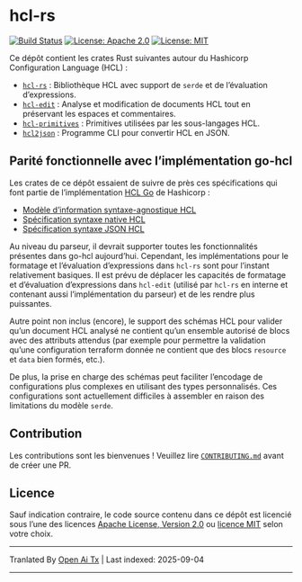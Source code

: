 # hcl-rs

[![Build Status](https://github.com/martinohmann/hcl-rs/workflows/ci/badge.svg)](https://github.com/martinohmann/hcl-rs/actions?query=workflow%3Aci)
[![License: Apache 2.0](https://img.shields.io/badge/License-Apache_2.0-blue.svg)](https://opensource.org/licenses/Apache-2.0)
[![License: MIT](https://img.shields.io/badge/License-MIT-yellow.svg)](https://opensource.org/licenses/MIT)

Ce dépôt contient les crates Rust suivantes autour du Hashicorp
Configuration Language (HCL) :

- [`hcl-rs`](https://github.com/martinohmann/hcl-rs/blob/main/crates/hcl-rs) :
  Bibliothèque HCL avec support de `serde` et de l’évaluation d’expressions.
- [`hcl-edit`](https://github.com/martinohmann/hcl-rs/blob/main/crates/hcl-edit) :
  Analyse et modification de documents HCL tout en préservant les espaces et commentaires.
- [`hcl-primitives`](https://github.com/martinohmann/hcl-rs/blob/main/crates/hcl-primitives) :
  Primitives utilisées par les sous-langages HCL.
- [`hcl2json`](https://github.com/martinohmann/hcl-rs/blob/main/crates/hcl2json) :
  Programme CLI pour convertir HCL en JSON.

## Parité fonctionnelle avec l’implémentation go-hcl

Les crates de ce dépôt essaient de suivre de près ces spécifications qui
font partie de l’implémentation [HCL Go](https://github.com/hashicorp/hcl) de Hashicorp :

- [Modèle d’information syntaxe-agnostique HCL](https://github.com/hashicorp/hcl/blob/main/spec.md)
- [Spécification syntaxe native HCL](https://github.com/hashicorp/hcl/blob/main/hclsyntax/spec.md)
- [Spécification syntaxe JSON HCL](https://github.com/hashicorp/hcl/blob/main/json/spec.md)

Au niveau du parseur, il devrait supporter toutes les fonctionnalités présentes dans go-hcl aujourd’hui.
Cependant, les implémentations pour le formatage et l’évaluation d’expressions dans `hcl-rs`
sont pour l’instant relativement basiques. Il est prévu de déplacer les capacités de formatage et
d’évaluation d’expressions dans `hcl-edit` (utilisé par `hcl-rs` en interne et contenant aussi l’implémentation du parseur)
et de les rendre plus puissantes.

Autre point non inclus (encore), le support des schémas HCL
pour valider qu’un document HCL analysé ne contient qu’un ensemble autorisé
de blocs avec des attributs attendus (par exemple pour permettre la validation qu’une configuration
terraform donnée ne contient que des blocs `resource` et `data` bien formés, etc.).




De plus, la prise en charge des schémas peut faciliter l’encodage de configurations plus complexes
en utilisant des types personnalisés. Ces configurations sont actuellement
difficiles à assembler en raison des limitations du modèle `serde`.

## Contribution

Les contributions sont les bienvenues ! Veuillez lire
[`CONTRIBUTING.md`](https://github.com/martinohmann/hcl-rs/blob/main/CONTRIBUTING.md)
avant de créer une PR.

## Licence

Sauf indication contraire, le code source contenu dans ce dépôt est licencié
sous l’une des licences [Apache License, Version
2.0](https://github.com/martinohmann/hcl-rs/blob/main/LICENSE-APACHE) ou [licence
MIT](https://github.com/martinohmann/hcl-rs/blob/main/LICENSE-MIT) selon votre
choix.


---

Tranlated By [Open Ai Tx](https://github.com/OpenAiTx/OpenAiTx) | Last indexed: 2025-09-04

---